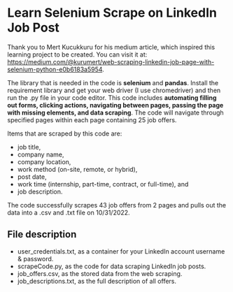 # Learn Selenium Scrape on LinkedIn Job Post
Thank you to Mert Kucukkuru for his medium article, which inspired this learning project to be created. You can visit it at: https://medium.com/@kurumert/web-scraping-linkedin-job-page-with-selenium-python-e0b6183a5954.

The library that is needed in the code is **selenium** and **pandas**. Install the requirement library and get your web driver (I use chromedriver) and then run the .py file in your code editor. This code includes **automating filling out forms, clicking actions, navigating between pages, passing the page with missing elements, and data scraping**. The code will navigate through specified pages within each page containing 25 job offers. 

Items that are scraped by this code are:
- job title, 
- company name, 
- company location, 
- work method (on-site, remote, or hybrid), 
- post date, 
- work time (internship, part-time, contract, or full-time), and 
- job description. 

The code successfully scrapes 43 job offers from 2 pages and pulls out the data into a .csv and .txt file on 10/31/2022.

## File description
- user_credentials.txt, as a container for your LinkedIn account username & password.
- scrapeCode.py, as the code for data scraping LinkedIn job posts.
- job_offers.csv, as the stored data from the web scraping.
- job_descriptions.txt, as the full description of all offers.
